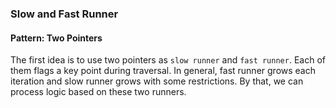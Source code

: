 ### Slow and Fast Runner
#### Pattern: Two Pointers

The first idea is to use two pointers as `slow runner` and `fast runner`. Each of them flags a key point during traversal. In general, fast runner grows each iteration and slow runner grows with some restrictions. By that, we can process logic based on these two runners.
